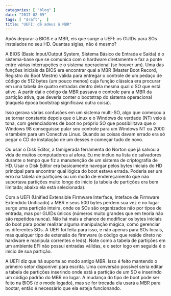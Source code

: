 ```yaml
---
categories: [ "blog" ]
date: "2017-02-09"
tags: [ "draft",  ]
title: "UEFI: dê adeus à MBR"
---
```

Após depurar a BIOS e a MBR, eis que surge a UEFI: os GUIDs para SOs
instalados no seu HD. Quantas siglas, não é mesmo?

A BIOS (Basic Input/Output System, Sistema Básico de Entrada e Saída)
é o sistema-base que se comunica com o hardware diretamente e faz a ponte
entre várias interrupções e o sistema operacional (se houver um). Uma
das funções iniciais da BIOS era encontrar qual a MBR (Master Boot
Record, Registro do Boot Mestre) válida para entregar o controle de um
pedaço de código de 512 bytes (um pouco menos) cuja função clássica
era procurar em uma tabela de quatro entradas dentro dela mesma qual o
SO que está ativo. A partir daí o código da MBR passava o controle
para a MBR da partição ativa, que deveria conter o bootstrap do sistema
operacional (naquela época bootstrap significava outra coisa).

Isso gerava várias confusões em um sistema multi-SO, algo que começou
a se tornar constante depois que o Linux e o Windows de verdade (NT)
veio à tona, com gerenciadores de boot no próprio SO que possibilitava
que o Windows 98 conseguisse pular seu controle para um Windows NT ou
2000 e também para um Conectiva Linux. Quando as coisas davam errado
era só pegar o CD de instalação de um desses e começar tudo de novo.

Ou usar o Disk Editor, a famigerada ferramenta do Norton que já salvou a
vida de muitos computadores aí afora. Eu me incluo na lista de salvadores
durante o tempo que fiz a manutenção de um sistema de criptografia de
HD. Usar o Disk Editor era basicamente navegar pelos bytes iniciais do HD
principal para encontrar qual lógica do boot estava errada. Poderia ser
um erro na tabela de partições ou um modo de endereçamento que não
suportava partições muito longe do início (a tabela de partições
era bem limitada; abaixo ela está selecionada).

Com a UEFI (Unified Extensible Firmware Interface, Inteface de Firmware
Extendido Unificado) a MBR e seus 500 bytes perdem sua vez e no lugar
surge uma partição inteira, onde os SOs são organizados não por tipos
de entrada, mas por GUIDs únicos (números muito grandes que em teoria
não são repetidos nunca). Não há mais a chance de modificar os bytes
iniciais do boot para poder realizar alguma manipulação mágica, como
gerenciar os diferentes SOs. A UEFI foi feita para isso, e não apenas
para SOs locais, mas qualquer tipo de extensão de firmware (o código
que reside direto no hardware e manipula correntes e leds). Note como a
tabela de partições em um ambiente EFI não possui entradas válidas,
e o setor logo em seguida é o início de sua partição.

A UEFI diz que há suporte ao modo antigo MBR. Isso é feito mantendo o
primeiro setor disponível para escrita. Uma conversão possível seria
editar a tabela de partições inserindo onde está a partição de um SO
e inserindo um código padrão do MBR no lugar. A mudança do tipo de boot
pode ser feito na BIOS (é o modo legado), mas se for trocada ela usará
a MBR para bootar, então é necessário que ela esteja funcionando.
